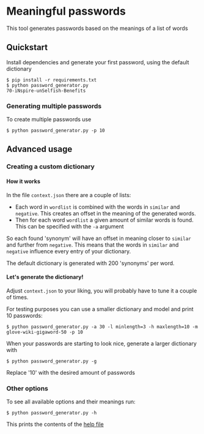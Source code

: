 # Meaningful passwords

This tool generates passwords based on the meanings of a list of words

## Quickstart

Install dependencies and generate your first password, using the default dictionary

```shell
$ pip install -r requirements.txt
$ python password_generator.py
70-iNspire-unSelfish-Benefits
```

### Generating multiple passwords

To create multiple passwords use

```shell
$ python password_generator.py -p 10
```

## Advanced usage

### Creating a custom dictionary

#### How it works

In the file ``context.json`` there are a couple of lists:

- Each word in ``wordlist`` is combined with the words in ``similar`` and ``negative``. This creates an offset in the
  meaning of the generated words.
- Then for each word ``wordlist`` a given amount of similar words is found. This can be specified with the ``-a``
  argument

So each found 'synonym' will have an offset in meaning closer to ``similar`` and further from ``negative``. This means
that the words in ``similar`` and ``negative`` influence every entry of your dictionary.

The default dictionary is generated with 200 'synonyms' per word.

#### Let's generate the dictionary!

Adjust ``context.json`` to your liking, you will probably have to tune it a couple of times.

For testing purposes you can use a smaller dictionary and model and print 10 passwords:
```shell
$ python password_generator.py -a 30 -l minlength=3 -h maxlength=10 -m glove-wiki-gigaword-50 -p 10
```

When your passwords are starting to look nice, generate a larger dictionary with
```shell
$ python password_generator.py -g
```

Replace '10' with the desired amount of passwords

### Other options

To see all available options and their meanings run:
```shell
$ python password_generator.py -h
```
This prints the contents of the [help file](./help)
